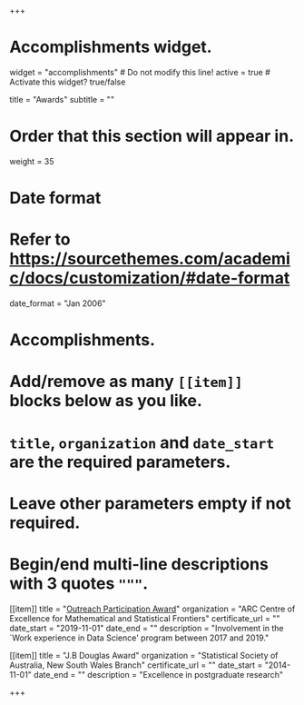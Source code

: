 +++
# Accomplishments widget.
widget = "accomplishments"  # Do not modify this line!
active = true  # Activate this widget? true/false

title = "Awards"
subtitle = ""

# Order that this section will appear in.
weight = 35

# Date format
#   Refer to https://sourcethemes.com/academic/docs/customization/#date-format
date_format = "Jan 2006"

# Accomplishments.
#   Add/remove as many `[[item]]` blocks below as you like.
#   `title`, `organization` and `date_start` are the required parameters.
#   Leave other parameters empty if not required.
#   Begin/end multi-line descriptions with 3 quotes `"""`.

[[item]]
title = "[Outreach Participation Award](/pdf/Outreach_participation_award.pdf)"
organization = "ARC Centre of Excellence for Mathematical and Statistical Frontiers"
certificate_url = ""
date_start = "2019-11-01"
date_end = ""
description = "Involvement in the `Work experience in Data Science' program between 2017 and 2019."


[[item]]
  title = "J.B Douglas Award"
  organization = "Statistical Society of Australia, New South Wales Branch"
  certificate_url = ""
  date_start = "2014-11-01"
  date_end = ""
  description = "Excellence in postgraduate research"


+++
